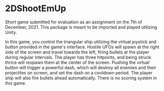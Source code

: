# 2DShootEmUp
Short game submitted for evaluation as an assignment on the 7th of December, 2021. This package is meant to be imported and played utilizing Unity.

In this game, you control the triangular ship utilizing the virtual joystick and button provided in the game's interface. Hostile UFOs will spawn at the right side of the screen and travel towards the left, firing bullets at the player during regular intervals. The player has three hitpoints, and being struck thrice will respawn them at the center of the screen. Pushing the virtual button will trigger a powerful dash, which will destroy all enemies and their projectiles on screen, and set the dash on a cooldown period. The player ship will also fire bullets ahead automatically. There is no scoring system in this game.
